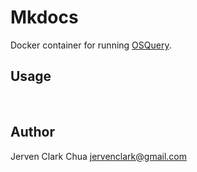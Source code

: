 # Mkdocs

Docker container for running [OSQuery](https://osquery.io).

## Usage

<br>

## Author
Jerven Clark Chua <jervenclark@gmail.com>
